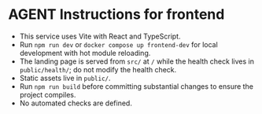 # AGENT Instructions for frontend

- This service uses Vite with React and TypeScript.
- Run `npm run dev` or `docker compose up frontend-dev` for local development with hot module reloading.
- The landing page is served from `src/` at `/` while the health check lives in `public/health/`; do not modify the health check.
- Static assets live in `public/`.
- Run `npm run build` before committing substantial changes to ensure the project compiles.
- No automated checks are defined.
